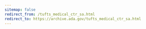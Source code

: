 ```yaml
---
sitemap: false 
redirect_from: /tufts_medical_ctr_sa.html 
redirect_to: https://archive.ada.gov/tufts_medical_ctr_sa.html 
---
```

